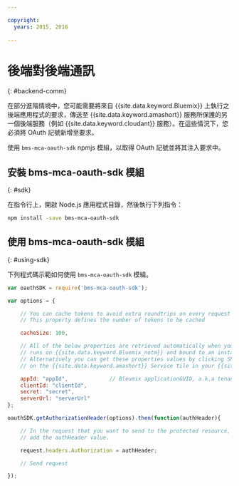 ```yaml
---

copyright:
  years: 2015, 2016
  
---
```


# 後端對後端通訊
{: #backend-comm}

在部分進階情境中，您可能需要將來自 {{site.data.keyword.Bluemix}} 上執行之後端應用程式的要求，傳送至 {{site.data.keyword.amashort}} 服務所保護的另一個後端服務（例如 {{site.data.keyword.cloudant}} 服務）。在這些情況下，您必須將 OAuth 記號新增至要求。

使用 `bms-mca-oauth-sdk` npmjs 模組，以取得 OAuth 記號並將其注入要求中。

## 安裝 bms-mca-oauth-sdk 模組
{: #sdk}

在指令行上，開啟 Node.js 應用程式目錄，然後執行下列指令：

```Bash
npm install -save bms-mca-oauth-sdk
```

## 使用 bms-mca-oauth-sdk 模組
{: #using-sdk}

下列程式碼示範如何使用 `bms-mca-oauth-sdk` 模組。


``` JavaScript
var oauthSDK = require('bms-mca-oauth-sdk');

var options = {

	// You can cache tokens to avoid extra roundtrips on every request
	// This property defines the number of tokens to be cached

	cacheSize: 100,

	// All of the below properties are retrieved automatically when your Node.js
	// runs on {{site.data.keyword.Bluemix_notm}} and bound to an instance of {{site.data.keyword.amashort}} Service.
	// Alternatively you can get these properties values by clicking Show Credentials
	// on the {{site.data.keyword.amashort}} Service tile in your {{site.data.keyword.Bluemix_notm}} application dashboard

	appId: "appId",				// Bleumix applicationGUID, a.k.a tenantId
	clientId: "clientId",			
	secret: "secret",
	serverUrl: "serverUrl"
};

oauthSDK.getAuthorizationHeader(options).then(function(authHeader){

	// In the request that you want to send to the protected resource, 
	// add the authHeader value.

	request.headers.Authorization = authHeader;

	// Send request

});

```
